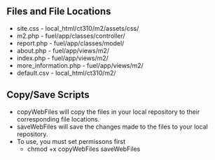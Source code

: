 ## Files and File Locations ##

* site.css - local_html/ct310/m2/assets/css/  
* m2.php - fuel/app/classes/controller/  
* report.php - fuel/app/classes/model/  
* about.php - fuel/app/views/m2/  
* index.php - fuel/app/views/m2/  
* more_information.php - fuel/app/views/m2/  
* default.csv - local_html/ct310/m2/


## Copy/Save Scripts ##
* copyWebFiles will copy the files in your local repository to their corresponding file locations.
* saveWebFiles will save the changes made to the files to your local repository.
* To use, you must set permissons first
  * chmod +x copyWebFiles saveWebFiles 
